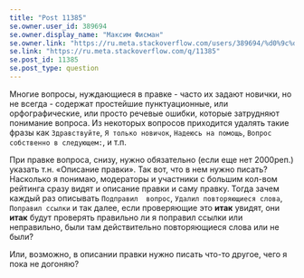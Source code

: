 ```yaml
---
title: "Post 11385"
se.owner.user_id: 389694
se.owner.display_name: "Максим Фисман"
se.owner.link: "https://ru.meta.stackoverflow.com/users/389694/%d0%9c%d0%b0%d0%ba%d1%81%d0%b8%d0%bc-%d0%a4%d0%b8%d1%81%d0%bc%d0%b0%d0%bd"
se.link: "https://ru.meta.stackoverflow.com/q/11385"
se.post_id: 11385
se.post_type: question
---
```

<p>Многие вопросы, нуждающиеся в правке - часто их задают новички, но не всегда - содержат простейшие пунктуационные, или орфографические, или просто речевые ошибки, которые затрудняют понимание вопроса. Из некоторых вопросов приходится удалять такие фразы как <code>Здравствуйте</code>, <code>Я только новичок</code>, <code>Надеюсь на помощь</code>, <code>Вопрос собственно в следующем:</code>, и т.п.</p>
<p>При правке вопроса, снизу, нужно обязательно (если еще нет 2000реп.) указать т.н. «Описание правки». Так вот, что в нем нужно писать? Насколько я понимаю, модераторы и участники с большим кол-вом рейтинга сразу видят и описание правки и саму правку. Тогда зачем каждый раз описывать <code>Подправил  вопрос</code>, <code>Удалил повторяющиеся слова</code>, <code>Поправил ссылки</code> и так далее, если проверяющие это <strong>итак</strong> увидят, они <strong>итак</strong> будут проверять правильно ли я поправил ссылки или неправильно, были там действительно повторяющиеся слова или не были?</p>
<p>Или, возможно, в описании правки нужно писать что-то другое, чего я пока не догоняю?</p>
